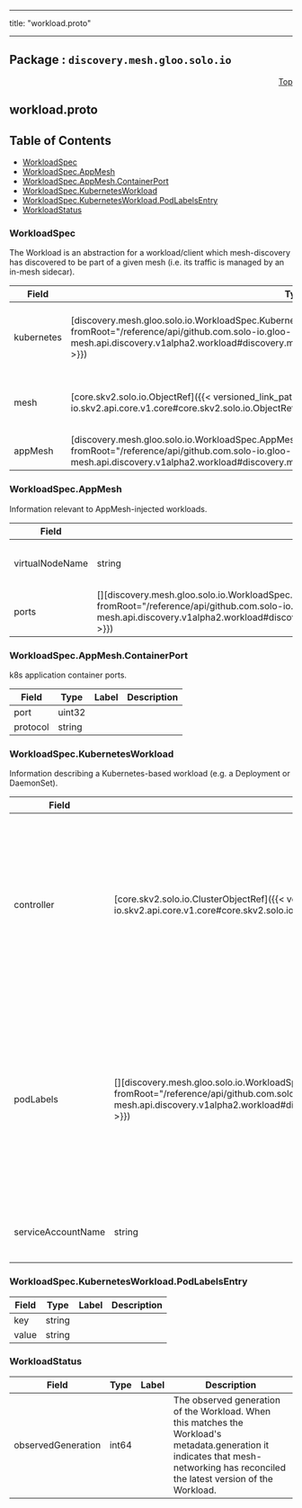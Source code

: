 
---

title: "workload.proto"

---

## Package : `discovery.mesh.gloo.solo.io`



<a name="top"></a>

<a name="API Reference for workload.proto"></a>
<p align="right"><a href="#top">Top</a></p>

## workload.proto


## Table of Contents
  - [WorkloadSpec](#discovery.mesh.gloo.solo.io.WorkloadSpec)
  - [WorkloadSpec.AppMesh](#discovery.mesh.gloo.solo.io.WorkloadSpec.AppMesh)
  - [WorkloadSpec.AppMesh.ContainerPort](#discovery.mesh.gloo.solo.io.WorkloadSpec.AppMesh.ContainerPort)
  - [WorkloadSpec.KubernetesWorkload](#discovery.mesh.gloo.solo.io.WorkloadSpec.KubernetesWorkload)
  - [WorkloadSpec.KubernetesWorkload.PodLabelsEntry](#discovery.mesh.gloo.solo.io.WorkloadSpec.KubernetesWorkload.PodLabelsEntry)
  - [WorkloadStatus](#discovery.mesh.gloo.solo.io.WorkloadStatus)







<a name="discovery.mesh.gloo.solo.io.WorkloadSpec"></a>

### WorkloadSpec
The Workload is an abstraction for a workload/client which mesh-discovery has discovered to be part of a given mesh (i.e. its traffic is managed by an in-mesh sidecar).


| Field | Type | Label | Description |
| ----- | ---- | ----- | ----------- |
| kubernetes | [discovery.mesh.gloo.solo.io.WorkloadSpec.KubernetesWorkload]({{< versioned_link_path fromRoot="/reference/api/github.com.solo-io.gloo-mesh.api.discovery.v1alpha2.workload#discovery.mesh.gloo.solo.io.WorkloadSpec.KubernetesWorkload" >}}) |  | Information describing workloads backed by Kubernetes Pods. |
  | mesh | [core.skv2.solo.io.ObjectRef]({{< versioned_link_path fromRoot="/reference/api/github.com.solo-io.skv2.api.core.v1.core#core.skv2.solo.io.ObjectRef" >}}) |  | The mesh with which this workload is associated. |
  | appMesh | [discovery.mesh.gloo.solo.io.WorkloadSpec.AppMesh]({{< versioned_link_path fromRoot="/reference/api/github.com.solo-io.gloo-mesh.api.discovery.v1alpha2.workload#discovery.mesh.gloo.solo.io.WorkloadSpec.AppMesh" >}}) |  | Appmesh specific metadata. |
  





<a name="discovery.mesh.gloo.solo.io.WorkloadSpec.AppMesh"></a>

### WorkloadSpec.AppMesh
Information relevant to AppMesh-injected workloads.


| Field | Type | Label | Description |
| ----- | ---- | ----- | ----------- |
| virtualNodeName | string |  | The value of the env var APPMESH_VIRTUAL_NODE_NAME on the Appmesh envoy proxy container. |
  | ports | [][discovery.mesh.gloo.solo.io.WorkloadSpec.AppMesh.ContainerPort]({{< versioned_link_path fromRoot="/reference/api/github.com.solo-io.gloo-mesh.api.discovery.v1alpha2.workload#discovery.mesh.gloo.solo.io.WorkloadSpec.AppMesh.ContainerPort" >}}) | repeated | Needed for declaring Appmesh VirtualNode listeners. |
  





<a name="discovery.mesh.gloo.solo.io.WorkloadSpec.AppMesh.ContainerPort"></a>

### WorkloadSpec.AppMesh.ContainerPort
k8s application container ports.


| Field | Type | Label | Description |
| ----- | ---- | ----- | ----------- |
| port | uint32 |  |  |
  | protocol | string |  |  |
  





<a name="discovery.mesh.gloo.solo.io.WorkloadSpec.KubernetesWorkload"></a>

### WorkloadSpec.KubernetesWorkload
Information describing a Kubernetes-based workload (e.g. a Deployment or DaemonSet).


| Field | Type | Label | Description |
| ----- | ---- | ----- | ----------- |
| controller | [core.skv2.solo.io.ClusterObjectRef]({{< versioned_link_path fromRoot="/reference/api/github.com.solo-io.skv2.api.core.v1.core#core.skv2.solo.io.ClusterObjectRef" >}}) |  | Resource ref to the underlying kubernetes controller which is managing the pods associated with the workloads. It has the generic name controller as it can represent a deployment, daemonset, or statefulset. |
  | podLabels | [][discovery.mesh.gloo.solo.io.WorkloadSpec.KubernetesWorkload.PodLabelsEntry]({{< versioned_link_path fromRoot="/reference/api/github.com.solo-io.gloo-mesh.api.discovery.v1alpha2.workload#discovery.mesh.gloo.solo.io.WorkloadSpec.KubernetesWorkload.PodLabelsEntry" >}}) | repeated | These are the labels directly from the pods that this controller owns. NB: these labels are read directly from the pod template metadata.labels defined in the workload spec. We need these to determine which services are backed by this workload. |
  | serviceAccountName | string |  | Service account attached to the pods owned by this controller. |
  





<a name="discovery.mesh.gloo.solo.io.WorkloadSpec.KubernetesWorkload.PodLabelsEntry"></a>

### WorkloadSpec.KubernetesWorkload.PodLabelsEntry



| Field | Type | Label | Description |
| ----- | ---- | ----- | ----------- |
| key | string |  |  |
  | value | string |  |  |
  





<a name="discovery.mesh.gloo.solo.io.WorkloadStatus"></a>

### WorkloadStatus



| Field | Type | Label | Description |
| ----- | ---- | ----- | ----------- |
| observedGeneration | int64 |  | The observed generation of the Workload. When this matches the Workload's metadata.generation it indicates that mesh-networking has reconciled the latest version of the Workload. |
  




 <!-- end messages -->

 <!-- end enums -->

 <!-- end HasExtensions -->

 <!-- end services -->

